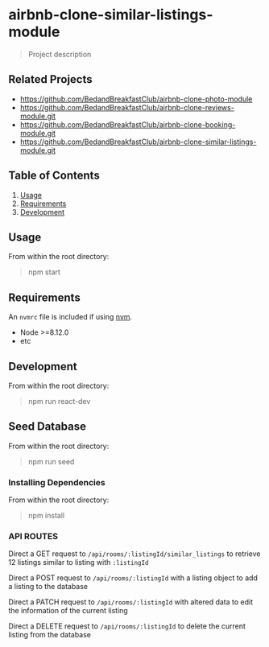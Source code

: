 # airbnb-clone-similar-listings-module

> Project description

## Related Projects

  - https://github.com/BedandBreakfastClub/airbnb-clone-photo-module
  - https://github.com/BedandBreakfastClub/airbnb-clone-reviews-module.git
  - https://github.com/BedandBreakfastClub/airbnb-clone-booking-module.git
  - https://github.com/BedandBreakfastClub/airbnb-clone-similar-listings-module.git

## Table of Contents

1. [Usage](#Usage)
1. [Requirements](#requirements)
1. [Development](#development)

## Usage

From within the root directory:

> npm start

## Requirements

An `nvmrc` file is included if using [nvm](https://github.com/creationix/nvm).

- Node >=8.12.0
- etc

## Development

From within the root directory:

> npm run react-dev

## Seed Database

From within the root directory:

> npm run seed

### Installing Dependencies

From within the root directory:

> npm install

### API ROUTES

Direct a GET request to `/api/rooms/:listingId/similar_listings` to retrieve 12 listings similar to listing with `:listingId`

Direct a POST request to `/api/rooms/:listingId` with a listing object to add a listing to the database

Direct a PATCH request to `/api/rooms/:listingId` with altered data to edit the information of the current listing

Direct a DELETE request to `/api/rooms/:listingId` to delete the current listing from the database